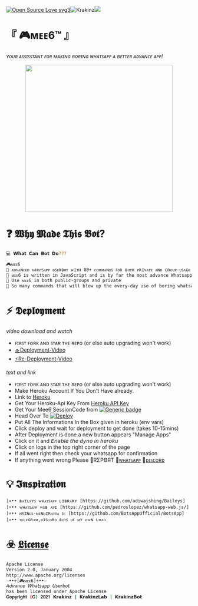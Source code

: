[![Open Source Love svg3](https://badges.frapsoft.com/os/v3/open-source.svg?v=103)](https://github.com/ellerbrock/open-source-badges/)<img align="centre" src="https://img.shields.io/badge/Made%20for-VSCode-1f425f.svg" alt="Krakinz"/><img align="centre" src="https://img.shields.io/badge/Maintained%3F-yes-green.svg"/>

# 『 🎮ᴍᴇᴇ6™ 』
*ʏᴏᴜʀ ᴀꜱꜱɪꜱꜱᴛᴀɴᴛ ꜰᴏʀ ᴍᴀᴋɪɴɢ ʙᴏʀɪɴɢ ᴡʜᴀᴛꜱᴀᴘᴘ ᴀ ʙᴇᴛᴛᴇʀ ᴀᴅᴠᴀɴᴄᴇ ᴀᴘᴘ!*

<p align="center">
  <img src="https://i.postimg.cc/28s5GqjT/Mee6.png" height="400px"/>
</p>

# ❓ 𝖂𝖍𝖞 𝕸𝖆𝖉𝖊 𝕿𝖍𝖎𝖘 𝕭𝖔𝖙?

```sh
💻 𝗪𝗵𝗮𝘁 𝗖𝗮𝗻 𝗕𝗼𝘁 𝗗𝗼???

🎮ᴍᴇᴇ6
🔸 ᴀᴅᴠᴀɴᴄᴇᴅ ᴡʜᴀᴛꜱᴀᴘᴘ ᴜꜱᴇʀʙᴏᴛ ᴡɪᴛʜ 80+ ᴄᴏᴍᴍᴀɴᴅꜱ ꜰᴏʀ ʙᴏᴛʜ ᴘʀɪᴠᴀᴛᴇ ᴀɴᴅ ɢʀᴏᴜᴘ-ᴜꜱᴀɢᴇ
🔸 ᴍᴇᴇ6 is written in JavaScript and is by far the most advance Whatsapp Userbot.
🔸 Use ᴍᴇᴇ6 in both public-groups and private
🔸 So many commands that will blow up the every-day use of boring whatsapp.
```

# ⚡ 𝕯𝖊𝖕𝖑𝖔𝖞𝖒𝖊𝖓𝖙
 *video download and watch*
- ꜰɪʀꜱᴛ ꜰᴏʀᴋ ᴀɴᴅ ꜱᴛᴀʀ ᴛʜᴇ ʀᴇᴘᴏ (or else auto upgrading won't work)
- [🛸Deployment-Video](https://github.com/Krakinz/Mee6/tree/KrakinzLab/%E1%B4%8D%E1%B4%87%E1%B4%876/Deployment.avi)
- [⚡Re-Deployment-Video](https://github.com/Krakinz/Mee6/tree/KrakinzLab/%E1%B4%8D%E1%B4%87%E1%B4%876/Re-Deployment(AUTO).avi)

*text and link*
- ꜰɪʀꜱᴛ ꜰᴏʀᴋ ᴀɴᴅ ꜱᴛᴀʀ ᴛʜᴇ ʀᴇᴘᴏ (or else auto upgrading won't work)
- Make Heroku Account If You Don't Have already.
- Link to [Heroku](https://dashboard.heroku.com/apps)
- Get Your Heroku-Api Key From [Heroku API Key](https://dashboard.heroku.com/account)
- Get Your Mee6 SessionCode from [![Generic badge](https://img.shields.io/badge/Mee6_Session-blue.svg)](https://replit.com/@Krakinzkon/Mee6)
- Head Over To [![Deploy](https://www.herokucdn.com/deploy/button.svg)](https://heroku.com/deploy?template=https://github.com/Krakinz/Mee6.git) 
- Put All The Informations In the Box given in heroku (env vars)
- Click deploy and wait for deployment to get done (takes 10-15mins)
- After Deployment is done a new button appears "Manage Apps"
- Click on it and 𝘌𝘯𝘢𝘣𝘭𝘦 𝘵𝘩𝘦 𝘥𝘺𝘯𝘰 𝘪𝘯 𝘩𝘦𝘳𝘰𝘬𝘶
- Click on logs in the top right corner of the page
- If all went right then check your whatsapp for confirmation
- If anything went wrong Please 🐞RΣPӨЯƬ
🔸[ᴡʜᴀᴛꜱᴀᴘᴘ](https://chat.whatsapp.com/FmMcEeSqZQw85qAkgUs3f5)
🔸[ᴅɪꜱᴄᴏʀᴅ](https://discord.gg/xcFN6NDHEV)






# 💡 𝕴𝖓𝖘𝖕𝖎𝖗𝖆𝖙𝖎𝖔𝖓
```
)¤•• ʙᴀɪʟᴇʏꜱ ᴡʜᴀᴛꜱᴀᴘᴘ ʟɪʙʀᴀʀʏ [https://github.com/adiwajshing/Baileys]
)¤•• ᴡʜᴀᴛꜱᴀᴘᴘ ᴡᴇʙ ᴀᴘɪ [https://github.com/pedroslopez/whatsapp-web.js/]
)¤•• ᴘʀɪɴᴄᴇ-ᴍᴇɴᴅɪʀᴀᴛᴛᴀ ꜱᴄ [https://github.com/BotsAppOfficial/BotsApp]
)¤•• ᴛᴇʟᴇɢʀᴀᴍ,ᴅɪꜱᴄᴏʀᴅ ʙᴏᴛꜱ ᴏꜰ ᴍʏ ᴏᴡɴ ʟᴍᴀᴏ
```


# ☣️ [𝕷𝖎𝖈𝖊𝖓𝖘𝖊](LICENSE)

```sh
Apache License
Version 2.0, January 2004
http://www.apache.org/licenses
—••÷[🎮ᴍᴇᴇ6]÷••—
𝘈𝘥𝘷𝘢𝘯𝘤𝘦 𝘞𝘩𝘢𝘵𝘴𝘢𝘱𝘱 𝘜𝘴𝘦𝘳𝘣𝘰𝘵
has been licensed under Apache License
𝐂𝐨𝐩𝐲𝐫𝐢𝐠𝐡𝐭 (𝐂) 𝟐𝟎𝟐𝟏 𝗞𝗿𝗮𝗸𝗶𝗻𝘇 | 𝗞𝗿𝗮𝗸𝗶𝗻𝘇𝗟𝗮𝗯 | 𝗞𝗿𝗮𝗸𝗶𝗻𝘇𝗕𝗼𝘁
```
